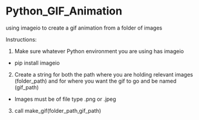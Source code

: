 # Python_GIF_Animation
using imageio to create a gif animation from a folder of images

Instructions:
1) Make sure whatever Python environment you are using has imageio
- pip install imageio
2) Create a string for both the path where you are holding relevant images (folder_path) and for where you want the gif to go and be named (gif_path)
- Images must be of file type .png or .jpeg
3) call make_gif(folder_path,gif_path)
